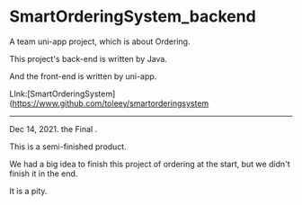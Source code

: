 # SmartOrderingSystem_backend
A team uni-app project, which is about Ordering.

This project's back-end is written by Java.

 And the front-end is written by uni-app.

LInk:[SmartOrderingSystem](https://www.github.com/toleey/smartorderingsystem

<hr />

Dec 14, 2021. the Final .

This is a semi-finished product. 

We had a big idea to finish this project of ordering at the start, but we didn't finish it in the end. 

It is a pity.

